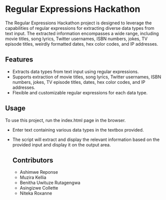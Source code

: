 # Regular Expressions Hackathon
The Regular Expressions Hackathon project is designed to leverage the capabilities of regular expressions for extracting diverse data types from text input. The extracted information encompasses a wide range, including movie titles, song lyrics, Twitter usernames, ISBN numbers, jokes, TV episode titles, weirdly formatted dates, hex color codes, and IP addresses.

## Features
- Extracts data types from text input using regular expressions.
- Supports extraction of movie titles, song lyrics, Twitter usernames, ISBN numbers, jokes, TV episode titles, dates, hex color codes, and IP addresses.
- Flexible and customizable regular expressions for each data type.

## Usage
To use this project, run the index.html page in the browser.

- Enter text containing various data types in the textbox provided.
- The script will extract and display the relevant information based on the provided input and display it on the output area.

  ## Contributors
  - Ashimwe Reponse
  - Muzira Kellia
  - Benitha Uwituze Rutagengwa
  - Asingizwe Collette
  - Niteka Roxanne 
